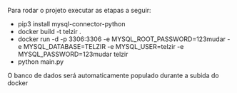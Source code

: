 Para rodar o projeto executar as etapas a seguir:
 - pip3 install mysql-connector-python
 - docker build -t telzir .
 - docker run -d -p 3306:3306 -e MYSQL_ROOT_PASSWORD=123mudar -e MYSQL_DATABASE=TELZIR -e MYSQL_USER=telzir -e MYSQL_PASSWORD=123mudar telzir
 - python main.py

O banco de dados será automaticamente populado durante a subida do docker